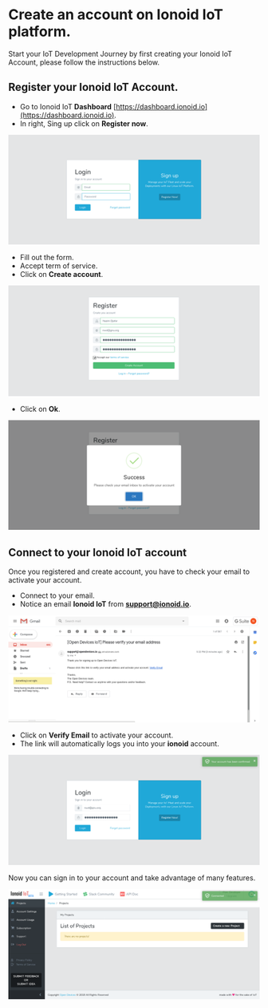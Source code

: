 # Create an account on Ionoid IoT platform.

Start your IoT Development Journey by first creating your Ionoid IoT Account, please follow the instructions below.

##  Register your Ionoid IoT Account.

- Go to Ionoid IoT **Dashboard**  [https://dashboard.ionoid.io](https://dashboard.ionoid.io).
- In right, Sing up click on **Register now**.

![Connect to dashboard](login.png)

- Fill out the form.
- Accept term of service.
- Click on **Create account**.

![Register](register.png)

- Click on **Ok**.

![Register Success](registerSuccess.png)

## Connect to your Ionoid IoT account

Once you registered and create account, you have to check your email to activate your account.

- Connect to your email.
- Notice an email **Ionoid IoT** from **support@ionoid.io**.

![Mail link](VerifyEmail.png)
- Click on **Verify Email** to activate your account.
- The link will automatically logs you into your **ionoid** account.

![Account Confirmed](AccountConfirmed.png)

Now you can sign in to your account and take advantage of many features.

![Connected](Connected.png)



